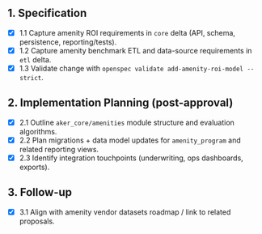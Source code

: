 ## 1. Specification
- [x] 1.1 Capture amenity ROI requirements in `core` delta (API, schema, persistence, reporting/tests).
- [x] 1.2 Capture amenity benchmark ETL and data-source requirements in `etl` delta.
- [x] 1.3 Validate change with `openspec validate add-amenity-roi-model --strict`.

## 2. Implementation Planning (post-approval)
- [x] 2.1 Outline `aker_core/amenities` module structure and evaluation algorithms.
- [x] 2.2 Plan migrations + data model updates for `amenity_program` and related reporting views.
- [x] 2.3 Identify integration touchpoints (underwriting, ops dashboards, exports).

## 3. Follow-up
- [x] 3.1 Align with amenity vendor datasets roadmap / link to related proposals.
